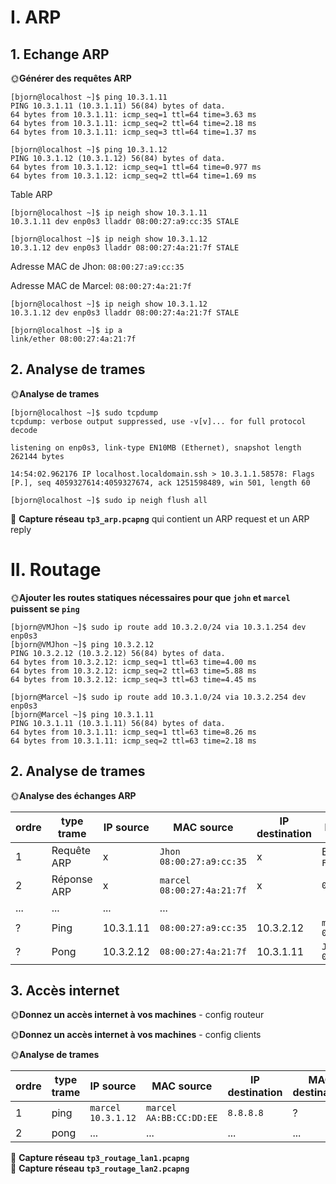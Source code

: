 # I. ARP

## 1. Echange ARP

🌞**Générer des requêtes ARP**

```shell
[bjorn@localhost ~]$ ping 10.3.1.11
PING 10.3.1.11 (10.3.1.11) 56(84) bytes of data.
64 bytes from 10.3.1.11: icmp_seq=1 ttl=64 time=3.63 ms
64 bytes from 10.3.1.11: icmp_seq=2 ttl=64 time=2.18 ms
64 bytes from 10.3.1.11: icmp_seq=3 ttl=64 time=1.37 ms
```

```shell
[bjorn@localhost ~]$ ping 10.3.1.12
PING 10.3.1.12 (10.3.1.12) 56(84) bytes of data.
64 bytes from 10.3.1.12: icmp_seq=1 ttl=64 time=0.977 ms
64 bytes from 10.3.1.12: icmp_seq=2 ttl=64 time=1.69 ms
```

Table ARP

```shell
[bjorn@localhost ~]$ ip neigh show 10.3.1.11
10.3.1.11 dev enp0s3 lladdr 08:00:27:a9:cc:35 STALE
```

```shell
[bjorn@localhost ~]$ ip neigh show 10.3.1.12
10.3.1.12 dev enp0s3 lladdr 08:00:27:4a:21:7f STALE
```

Adresse MAC de Jhon: ```08:00:27:a9:cc:35```

Adresse MAC de Marcel: ```08:00:27:4a:21:7f```

```shell
[bjorn@localhost ~]$ ip neigh show 10.3.1.12
10.3.1.12 dev enp0s3 lladdr 08:00:27:4a:21:7f STALE
```

```shell
[bjorn@localhost ~]$ ip a
link/ether 08:00:27:4a:21:7f
```

## 2. Analyse de trames

🌞**Analyse de trames**

```shell
[bjorn@localhost ~]$ sudo tcpdump
tcpdump: verbose output suppressed, use -v[v]... for full protocol decode

listening on enp0s3, link-type EN10MB (Ethernet), snapshot length 262144 bytes

14:54:02.962176 IP localhost.localdomain.ssh > 10.3.1.1.58578: Flags [P.], seq 4059327614:4059327674, ack 1251598489, win 501, length 60
```

```shell
[bjorn@localhost ~]$ sudo ip neigh flush all
```

🦈 **Capture réseau `tp3_arp.pcapng`** qui contient un ARP request et un ARP reply

# II. Routage

🌞**Ajouter les routes statiques nécessaires pour que `john` et `marcel` puissent se `ping`**

```shell
[bjorn@VMJhon ~]$ sudo ip route add 10.3.2.0/24 via 10.3.1.254 dev enp0s3
[bjorn@VMJhon ~]$ ping 10.3.2.12
PING 10.3.2.12 (10.3.2.12) 56(84) bytes of data.
64 bytes from 10.3.2.12: icmp_seq=1 ttl=63 time=4.00 ms
64 bytes from 10.3.2.12: icmp_seq=2 ttl=63 time=5.88 ms
64 bytes from 10.3.2.12: icmp_seq=3 ttl=63 time=4.45 ms
```

```shell
[bjorn@Marcel ~]$ sudo ip route add 10.3.1.0/24 via 10.3.2.254 dev enp0s3
[bjorn@Marcel ~]$ ping 10.3.1.11
PING 10.3.1.11 (10.3.1.11) 56(84) bytes of data.
64 bytes from 10.3.1.11: icmp_seq=1 ttl=63 time=8.26 ms
64 bytes from 10.3.1.11: icmp_seq=2 ttl=63 time=2.18 ms
```

## 2. Analyse de trames

🌞**Analyse des échanges ARP**


| ordre | type trame  | IP source | MAC source                | IP destination | MAC destination            |
| ----- | ----------- | --------- | ------------------------- | -------------- | -------------------------- |
| 1     | Requête ARP | x         | `Jhon` `08:00:27:a9:cc:35` | x              | Broadcast `FF:FF:FF:FF:FF` |
| 2     | Réponse ARP | x         | `marcel` `08:00:27:4a:21:7f` | x              | `08:00:27:a9:cc:35` |
| ...   | ...         | ...       | ...                       |                |                            |
| ?     | Ping        | 10.3.1.11 | `08:00:27:a9:cc:35`  | 10.3.2.12   |`marcel` `08:00:27:4a:21:7f`           |
| ?     | Pong        | 10.3.2.12 | `08:00:27:4a:21:7f`  | 10.3.1.11   | `Jhon` `08:00:27:a9:cc:35`          |

## 3. Accès internet

🌞**Donnez un accès internet à vos machines** - config routeur


🌞**Donnez un accès internet à vos machines** - config clients


🌞**Analyse de trames**

| ordre | type trame | IP source            | MAC source                | IP destination | MAC destination |     |
| ----- | ---------- | -------------------- | ------------------------- | -------------- | --------------- | --- |
| 1     | ping       | `marcel` `10.3.1.12` | `marcel` `AA:BB:CC:DD:EE` | `8.8.8.8`      | ?               |     |
| 2     | pong       | ...                  | ...                       | ...            | ...             | ... |

🦈 **Capture réseau `tp3_routage_lan1.pcapng`**  
🦈 **Capture réseau `tp3_routage_lan2.pcapng`**